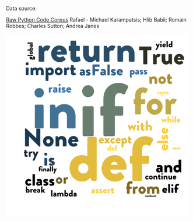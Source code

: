 Data source:

[Raw Python Code Corpus](https://zenodo.org/record/3628784#.YwQeuezMKWA)
Rafael - Michael Karampatsis; Hlib Babii; Romain Robbes; Charles Sutton; Andrea Janes

![](python_keywords_01.png)